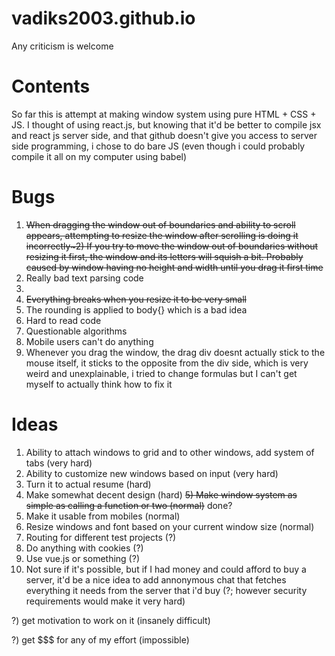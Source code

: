 # vadiks2003.github.io
Any criticism is welcome

# Contents
So far this is attempt at making window system using pure HTML + CSS + JS.
I thought of using react.js, but knowing that it'd be better to compile jsx and react js server side, and that github doesn't give you access to server side programming, i chose to do bare JS (even though i could probably compile it all on my computer using babel)


# Bugs
1) ~~When dragging the window out of boundaries and ability to scroll appears, attempting to resize the window after scrolling is doing it incorrectly~2) If you try to move the window out of boundaries without resizing it first, the window and its letters will squish a bit. Probably caused by window having no height and width until you drag it first time~~
3) Really bad text parsing code
4)
5) ~~Everything breaks when you resize it to be very small~~
6) The rounding is applied to body{} which is a bad idea
7) Hard to read code
8) Questionable algorithms
9) Mobile users can't do anything
10) Whenever you drag the window, the drag div doesnt actually stick to the mouse itself, it sticks to the opposite from the div side, which is very weird and unexplainable, i tried to change formulas but I can't get myself to actually think how to fix it

# Ideas
1) Ability to attach windows to grid and to other windows, add system of tabs (very hard)
2) Ability to customize new windows based on input (very hard)
3) Turn it to actual resume (hard)
4) Make somewhat decent design (hard)
~~5) Make window system as simple as calling a function or two (normal)~~ done?
6) Make it usable from mobiles (normal)
7) Resize windows and font based on your current window size (normal)
8) Routing for different test projects (?)
9) Do anything with cookies (?)
10) Use vue.js or something (?)
11) Not sure if it's possible, but if I had money and could afford to buy a server, it'd be a nice idea to add annonymous chat that fetches everything it needs from the server that i'd buy (?; however security requirements would make it very hard)

?) get motivation to work on it (insanely difficult)

?) get $$$ for any of my effort (impossible)
